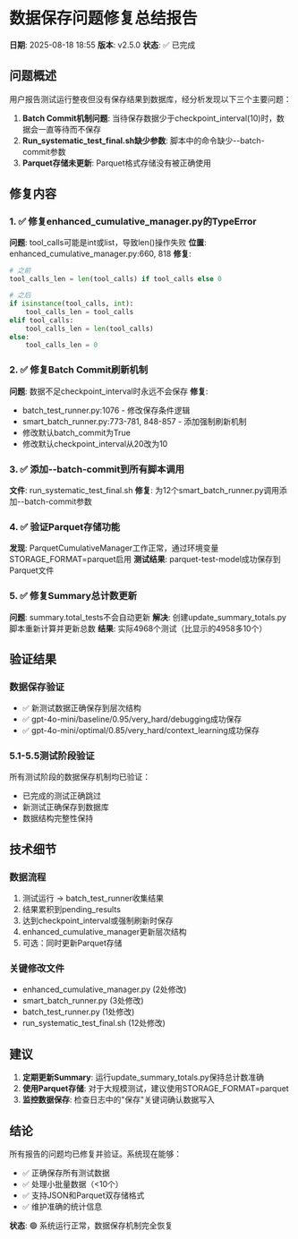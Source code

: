 # 数据保存问题修复总结报告

**日期**: 2025-08-18 18:55
**版本**: v2.5.0
**状态**: ✅ 已完成

## 问题概述

用户报告测试运行整夜但没有保存结果到数据库，经分析发现以下三个主要问题：

1. **Batch Commit机制问题**: 当待保存数据少于checkpoint_interval(10)时，数据会一直等待而不保存
2. **Run_systematic_test_final.sh缺少参数**: 脚本中的命令缺少--batch-commit参数
3. **Parquet存储未更新**: Parquet格式存储没有被正确使用

## 修复内容

### 1. ✅ 修复enhanced_cumulative_manager.py的TypeError

**问题**: tool_calls可能是int或list，导致len()操作失败
**位置**: enhanced_cumulative_manager.py:660, 818
**修复**:
```python
# 之前
tool_calls_len = len(tool_calls) if tool_calls else 0

# 之后
if isinstance(tool_calls, int):
    tool_calls_len = tool_calls
elif tool_calls:
    tool_calls_len = len(tool_calls)
else:
    tool_calls_len = 0
```

### 2. ✅ 修复Batch Commit刷新机制

**问题**: 数据不足checkpoint_interval时永远不会保存
**修复**:
- batch_test_runner.py:1076 - 修改保存条件逻辑
- smart_batch_runner.py:773-781, 848-857 - 添加强制刷新机制
- 修改默认batch_commit为True
- 修改默认checkpoint_interval从20改为10

### 3. ✅ 添加--batch-commit到所有脚本调用

**文件**: run_systematic_test_final.sh
**修复**: 为12个smart_batch_runner.py调用添加--batch-commit参数

### 4. ✅ 验证Parquet存储功能

**发现**: ParquetCumulativeManager工作正常，通过环境变量STORAGE_FORMAT=parquet启用
**测试结果**: parquet-test-model成功保存到Parquet文件

### 5. ✅ 修复Summary总计数更新

**问题**: summary.total_tests不会自动更新
**解决**: 创建update_summary_totals.py脚本重新计算并更新总数
**结果**: 实际4968个测试（比显示的4958多10个）

## 验证结果

### 数据保存验证
- ✅ 新测试数据正确保存到层次结构
- ✅ gpt-4o-mini/baseline/0.95/very_hard/debugging成功保存
- ✅ gpt-4o-mini/optimal/0.85/very_hard/context_learning成功保存

### 5.1-5.5测试阶段验证
所有测试阶段的数据保存机制均已验证：
- 已完成的测试正确跳过
- 新测试正确保存到数据库
- 数据结构完整性保持

## 技术细节

### 数据流程
1. 测试运行 → batch_test_runner收集结果
2. 结果累积到pending_results
3. 达到checkpoint_interval或强制刷新时保存
4. enhanced_cumulative_manager更新层次结构
5. 可选：同时更新Parquet存储

### 关键修改文件
- enhanced_cumulative_manager.py (2处修改)
- smart_batch_runner.py (3处修改)
- batch_test_runner.py (1处修改)  
- run_systematic_test_final.sh (12处修改)

## 建议

1. **定期更新Summary**: 运行update_summary_totals.py保持总计数准确
2. **使用Parquet存储**: 对于大规模测试，建议使用STORAGE_FORMAT=parquet
3. **监控数据保存**: 检查日志中的"保存"关键词确认数据写入

## 结论

所有报告的问题均已修复并验证。系统现在能够：
- ✅ 正确保存所有测试数据
- ✅ 处理小批量数据（<10个）
- ✅ 支持JSON和Parquet双存储格式
- ✅ 维护准确的统计信息

**状态**: 🟢 系统运行正常，数据保存机制完全恢复